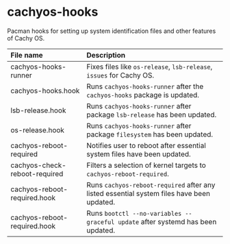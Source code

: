 # cachyos-hooks

Pacman hooks for setting up system identification files and other features of Cachy OS.

File name | Description
:--- | :---
cachyos-hooks-runner | Fixes files like `os-release`, `lsb-release`, `issues` for Cachy OS.
cachyos-hooks.hook | Runs `cachyos-hooks-runner` after the `cachyos-hooks` package is updated.
lsb-release.hook | Runs `cachyos-hooks-runner` after package `lsb-release` has been updated.
os-release.hook | Runs `cachyos-hooks-runner` after package `filesystem` has been updated.
cachyos-reboot-required | Notifies user to reboot after essential system files have been updated.
cachyos-check-reboot-required | Filters a selection of kernel targets to `cachyos-reboot-required`.
cachyos-reboot-required.hook | Runs `cachyos-reboot-required` after any listed essential system files have been updated.
cachyos-reboot-required.hook | Runs `bootctl --no-variables --graceful update` after systemd has been updated.
